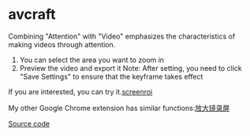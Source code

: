 # avcraft
Combining "Attention" with "Video" emphasizes the characteristics of making videos through attention.

1. You can select the area you want to zoom in
2. Preview the video and export it
Note:
After setting, you need to click "Save Settings" to ensure that the keyframe takes effect

If you are interested, you can try it.[screenroi](https://luckcar.top/avcraft/)

My other Google Chrome extension has similar functions:[放大镜录屏](https://chromewebstore.google.com/detail/%E6%94%BE%E5%A4%A7%E9%95%9C%E5%BD%95%E5%B1%8F/oamckfgecgfenpchklfhelhnngmhdnma?authuser=0&hl=zh-CN)

[Source code](https://github.com/WtecHtec/chrome-ext-record)
